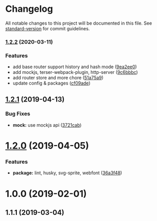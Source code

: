 # Changelog

All notable changes to this project will be documented in this file. See [standard-version](https://github.com/conventional-changelog/standard-version) for commit guidelines.

### [1.2.2](https://github.com/kimseongrim/hivue/compare/v1.2.1...v1.2.2) (2020-03-11)


### Features

* add base router support history and hash mode ([9ea2ee0](https://github.com/kimseongrim/hivue/commit/9ea2ee0fb67a33dab8c40b3bcfe4b84137e8f771))
* add mockjs, terser-webpack-plugin, http-server ([9c6bbbc](https://github.com/kimseongrim/hivue/commit/9c6bbbc069795fcd4d9c74fc7a9418f16a88690e))
* add router store and more chore ([51a75a9](https://github.com/kimseongrim/hivue/commit/51a75a9af8e28f3e72035417d43c8df2ea043079))
* update config & packages ([cf09ade](https://github.com/kimseongrim/hivue/commit/cf09ade10310de91d665359ae8cb244d4532e43e))

<a name="1.2.1"></a>
## [1.2.1](https://github.com/kimseongrim/hivue/compare/v1.2.0...v1.2.1) (2019-04-13)


### Bug Fixes

* **mock:** use mockjs api ([3721cab](https://github.com/kimseongrim/hivue/commit/3721cab))



<a name="1.2.0"></a>
# [1.2.0](https://github.com/kimseongrim/hivue/compare/v1.1.1...v1.2.0) (2019-04-05)


### Features

* **package:** lint, husky, svg-sprite, webfont ([36a3f48](https://github.com/kimseongrim/hivue/commit/36a3f48))



<a name="1.0.0"></a>
# 1.0.0 (2019-02-01)



## 1.1.1 (2019-03-04)
